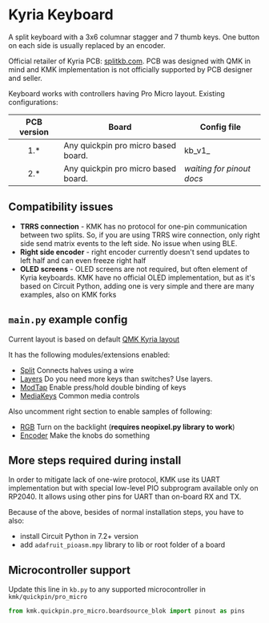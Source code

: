 # Kyria Keyboard

A split keyboard with a 3x6 columnar stagger and 7 thumb keys. One button on each side is usually replaced by an
encoder.

Official retailer of Kyria PCB: [splitkb.com](https://splitkb.com/collections/keyboard-kits/products/kyria-pcb-kit). PCB
was designed with QMK in mind and KMK implementation is not officially supported by PCB designer and seller.

Keyboard works with controllers having Pro Micro layout. Existing configurations:

| PCB version | Board                               | Config file               |
|:-----------:|-------------------------------------|---------------------------|
|     1.*     | Any quickpin pro micro based board. | kb_v1_                    |
|     2.*     | Any quickpin pro micro based board. | _waiting for pinout docs_ |

## Compatibility issues

- **TRRS connection** - KMK has no protocol for one-pin communication between two splits. So, if you are using TRRS wire
  connection, only right side send matrix events to the left side. No issue when using BLE.
- **Right side encoder** - right encoder currently doesn't send updates to left half and can even freeze right half
- **OLED screens** - OLED screens are not required, but often element of Kyria keyboards. KMK have no official OLED
  implementation, but as it's based on Circuit Python, adding one is very simple and there are many examples, also on
  KMK forks

## `main.py` example config

Current layout is based on default [QMK Kyria layout](https://config.qmk.fm/#/splitkb/kyria/rev1/LAYOUT)

It has the following modules/extensions enabled:

- [Split](/docs/split_keyboards.md) Connects halves using a wire
- [Layers](/docs/layers.md) Do you need more keys than switches? Use
  layers.
- [ModTap](/docs/modtap.md) Enable press/hold double binding of keys
- [MediaKeys](/docs/media_keys.md) Common media controls

Also uncomment right section to enable samples of following:

- [RGB](/docs/rgb.md) Turn on the backlight (**requires neopixel.py
  library to work**)
- [Encoder](docs/encoder.md) Make the knobs do something

## More steps required during install

In order to mitigate lack of one-wire protocol, KMK use its UART implementation but with special low-level PIO
subprogram available only on RP2040. It allows using other pins for UART than on-board RX and TX.

Because of the above, besides of normal installation steps, you have to also:

- install Circuit Python in 7.2+ version
- add `adafruit_pioasm.mpy` library to lib or root folder of a board

## Microcontroller support

Update this line in `kb.py` to any supported microcontroller in `kmk/quickpin/pro_micro`

```python
from kmk.quickpin.pro_micro.boardsource_blok import pinout as pins
```
